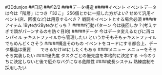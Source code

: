 #3Ddunjon
##日記
###12/2
####データ構造
#####イベント
イベントデータは今は「階層」につき「32こ」
  256個とかに一括した方がよい?
  せめて汎用イベント(店、回復など)は用意するべき？
  戦闘をイベントとする場合必須
#####アイテム
1Byteか2Byteかどっち？
#####行動パターン
今は後回しか？(考えすぎで頭がパーンするのを防ぐ目的)
#####データ
今はデータ変えるたびに再コンパイル
  テキストファイルから管理したい
  というかそもそもテキストファイルでもめんどくさそう
#####構造そのもの
イベントをコードにする都合上、データ構造は重要
　　できるだけintにしたくもある
####メニュー
メニューをそろそろ実装したい
####優先度
タスクごとの優先度を本格的に決定する
  →今のうちに決定しないと後で厄介なバグになる危険性
####成長システム
熟練度制を採用したい